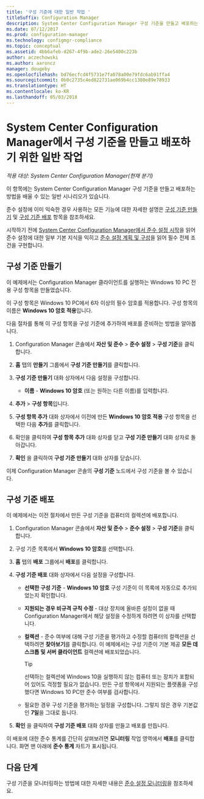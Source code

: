 ```yaml
---
title: '구성 기준에 대한 일반 작업 '
titleSuffix: Configuration Manager
description: System Center Configuration Manager 구성 기준을 만들고 배포하는 방법을 알아봅니다.
ms.date: 07/12/2017
ms.prod: configuration-manager
ms.technology: configmgr-compliance
ms.topic: conceptual
ms.assetid: 4bb6afeb-d267-4f9b-ade2-26e5400c223b
author: aczechowski
ms.author: aaroncz
manager: dougeby
ms.openlocfilehash: bd76ecfcd4f5731e7fa078a00e79fdc6ab91ffa4
ms.sourcegitcommit: 0b0c2735c4ed822731ae069b4cc1380e89e78933
ms.translationtype: HT
ms.contentlocale: ko-KR
ms.lasthandoff: 05/03/2018
---
```

# <a name="common-tasks-for-creating-and-deploying-configuration-baselines-with-system-center-configuration-manager"></a>System Center Configuration Manager에서 구성 기준을 만들고 배포하기 위한 일반 작업

*적용 대상: System Center Configuration Manager(현재 분기)*

이 항목에는 System Center Configuration Manager 구성 기준을 만들고 배포하는 방법을 배울 수 있는 일반 시나리오가 있습니다.  

 준수 설정에 이미 익숙한 경우 사용하는 모든 기능에 대한 자세한 설명은 [구성 기준 만들기](../../compliance/deploy-use/create-configuration-baselines.md) 및 [구성 기준 배포](../../compliance/deploy-use/deploy-configuration-baselines.md) 항목을 참조하세요.  

 시작하기 전에 [System Center Configuration Manager에서 준수 설정 시작](../../compliance/get-started/get-started-with-compliance-settings.md)을 읽어 준수 설정에 대한 일부 기본 지식을 익히고 [준수 설정 계획 및 구성](../../compliance/plan-design/plan-for-and-configure-compliance-settings.md)을 읽어 필수 전제 조건을 구현합니다.  

## <a name="create-a-configuration-baseline"></a>구성 기준 만들기  
 이 예제에서는 Configuration Manager 클라이언트를 실행하는 Windows 10 PC 전용 구성 항목을 만들었습니다.  

 이 구성 항목은 Windows 10 PC에서 6자 이상의 필수 암호를 적용합니다. 구성 항목의 이름은 **Windows 10 암호 적용**입니다.  

다음 절차를 통해 이 구성 항목을 구성 기준에 추가하여 배포를 준비하는 방법을 알아봅니다.  

1.  Configuration Manager 콘솔에서 **자산 및 준수** > **준수 설정** > **구성 기준**을 클릭합니다.  

3.  **홈** 탭의 **만들기** 그룹에서 **구성 기준 만들기**를 클릭합니다.  

4.  **구성 기준 만들기** 대화 상자에서 다음 설정을 구성합니다.  

    -   **이름** - **Windows 10 암호** (또는 원하는 다른 이름)를 입력합니다.  

5.  **추가** > **구성 항목**입니다.  

6.  **구성 항목 추가** 대화 상자에서 이전에 만든 **Windows 10 암호 적용** 구성 항목을 선택한 다음 **추가**를 클릭합니다.  

7.  확인을 클릭하여 **구성 항목 추가** 대화 상자를 닫고 **구성 기준 만들기** 대화 상자로 돌아갑니다.

8.  **확인** 을 클릭하여 **구성 기준 만들기** 대화 상자를 닫습니다.  

 이제 Configuration Manager 콘솔의 **구성 기준** 노드에서 구성 기준을 볼 수 있습니다.  

## <a name="deploy-the-configuration-baseline"></a>구성 기준 배포  
 이 예제에서는 이전 절차에서 만든 구성 기준을 컴퓨터의 컬렉션에 배포합니다.  

1.  Configuration Manager 콘솔에서 **자산 및 준수** > **준수 설정** > **구성 기준**을 클릭합니다.  

3.  구성 기준 목록에서 **Windows 10 암호**를 선택합니다.  

4.  **홈** 탭의 **배포** 그룹에서 **배포**를 클릭합니다.  

5.  **구성 기준 배포** 대화 상자에서 다음 설정을 구성합니다.  

    -   **선택한 구성 기준** - **Windows 10 암호** 구성 기준이 이 목록에 자동으로 추가되었는지 확인합니다.  

    -   **지원되는 경우 비규격 규칙 수정** - 대상 장치에 올바른 설정이 없을 때 Configuration Manager에서 해당 설정을 수정하게 하려면 이 상자를 선택합니다.  

    -   **컬렉션** - 준수 여부에 대해 구성 기준을 평가하고 수정할 컴퓨터의 컬렉션을 선택하려면 **찾아보기**를 클릭합니다. 이 예제에서는 구성 기준이 기본 제공 **모든 데스크톱 및 서버 클라이언트** 컬렉션에 배포되었습니다.  

        > [!TIP]  
        >  선택하는 컬렉션에 Windows 10을 실행하지 않는 컴퓨터 또는 장치가 포함되어 있어도 걱정할 필요가 없습니다. 만든 구성 항목에서 지원되는 플랫폼을 구성했다면 Windows 10 PC만 준수 여부를 검사합니다.  

    -   필요한 경우 구성 기준을 평가하는 일정을 구성합니다. 그렇지 않은 경우 기본값인 **7일**을 그대로 둡니다.  

7.  **확인** 을 클릭하여 **구성 기준 배포** 대화 상자를 만들고 배포를 만듭니다.  

 이 배포에 대한 준수 통계를 간단히 살펴보려면 **모니터링** 작업 영역에서 **배포**를 클릭합니다. 화면 맨 아래에 **준수 통계** 차트가 표시됩니다.  

## <a name="next-steps"></a>다음 단계 

구성 기준을 모니터링하는 방법에 대한 자세한 내용은 [준수 설정 모니터링](../../compliance/deploy-use/monitor-compliance-settings.md)을 참조하세요.  

